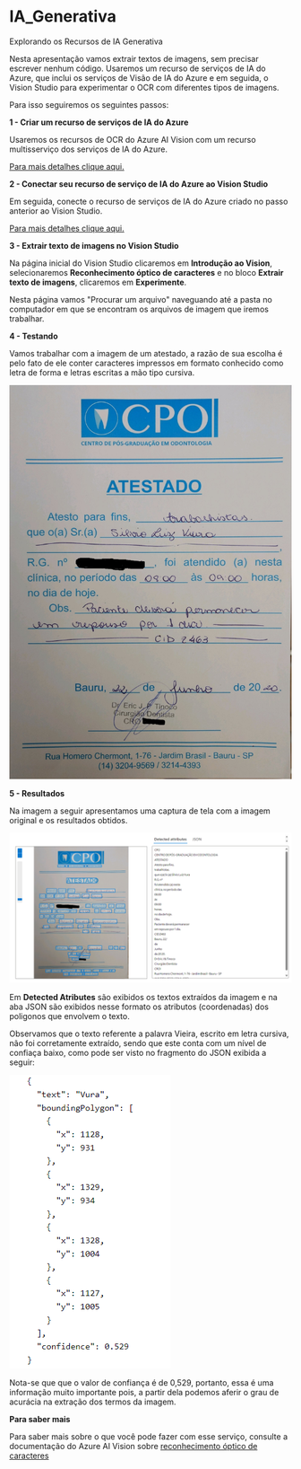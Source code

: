 # IA_Generativa
 Explorando os Recursos de IA Generativa

 Nesta apresentação vamos extrair textos de imagens, sem precisar escrever nenhum código.
Usaremos um recurso de serviços de IA do Azure, que inclui os serviços de Visão de IA do Azure e em seguida, o Vision Studio para experimentar o OCR com diferentes tipos de imagens.

Para isso seguiremos os seguintes passos:

__1 - Criar um recurso de serviços de IA do Azure__

Usaremos os recursos de OCR do Azure AI Vision com um recurso multisserviço dos serviços de IA do Azure.

[Para mais detalhes clique aqui.](https://microsoftlearning.github.io/mslearn-ai-fundamentals/Instructions/Labs/05-ocr.html#create-an-azure-ai-services-resource)

**2 - Conectar seu recurso de serviço de IA do Azure ao Vision Studio**

Em seguida, conecte o recurso de serviços de IA do Azure criado no passo anterior ao Vision Studio.

[Para mais detalhes clique aqui.](https://microsoftlearning.github.io/mslearn-ai-fundamentals/Instructions/Labs/05-ocr.html#connect-your-azure-ai-service-resource-to-vision-studio)

**3 - Extrair texto de imagens no Vision Studio**

Na página inicial do Vision Studio clicaremos em **Introdução ao Vision**, selecionaremos **Reconhecimento óptico de caracteres** e no bloco **Extrair texto de imagens**, clicaremos em **Experimente**.

Nesta página vamos "Procurar um arquivo"  naveguando até a pasta no computador em que se encontram os arquivos de imagem que iremos trabalhar.

**4 - Testando**

Vamos trabalhar com a imagem de um atestado, a razão de sua escolha é pelo fato de ele conter caracteres impressos em formato conhecido como letra de forma e letras escritas a mão tipo cursiva.


![imagem original](/inputs/Atestado.jpg)

**5 - Resultados**

Na imagem a seguir apresentamos uma captura de tela com a imagem original e os resultados obtidos.

![imagem original](/inputs/tela_inputs.png)

Em **Detected Atributes** são exibidos os textos extraídos da imagem e na aba JSON são exibidos nesse formato os atributos (coordenadas) dos poligonos que envolvem o texto.

Observamos que o texto referente a palavra Vieira, escrito em letra cursiva, não foi corretamente extraído, sendo que este conta com um nível de confiaça baixo, como pode ser visto no fragmento do JSON exibida a seguir:


![imagem original](/inputs/text_json.png)
          
Nota-se que que o valor de confiança é de 0,529, portanto, essa é uma informação muito importante pois, a partir dela podemos aferir o grau de acurácia na extração dos termos da imagem.

**Para saber mais**

Para saber mais sobre o que você pode fazer com esse serviço, consulte a documentação do Azure AI Vision sobre [reconhecimento óptico de caracteres](https://learn.microsoft.com/azure/ai-services/computer-vision/overview-ocr)
